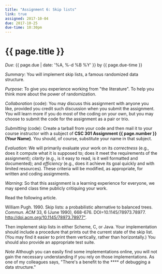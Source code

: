 ```yaml
---
title: "Assignment 6: Skip lists"
link: true
assigned: 2017-10-04
due: 2017-10-25
due-time: 10:30pm
---
```

# {{ page.title }}

*Due*: {{ page.due | date: '%A, %-d %B %Y' }} by {{ page.due-time }}

*Summary*: You will implement skip lists, a famous randomized data
structure.

*Purpose*: To give you experience working from "the literature".  To
help you think more about the power of randomization.

*Collaboration* (code): You may discuss this assignment with anyone you
like, provided you credit such discussion when you submit the assignment.
You will learn more if you do most of the coding on your own, but you
may choose to submit the code for the assignment as a pair or trio.

*Submitting* (code): Create a tarball from your code and then mail it
to your course instructor with a subject of **CSC 301 Assignment {{
page.number }} (Your Name)**.  You should, of course, substitute your
name in that subject.

*Evaluation*: We will primarily evaluate your work on its *correctness*
(e.g., does it compute what it is supposed to; does it meet the
requirements of the assignment); *clarity* (e.g., is it easy to read,
is it well formatted and documented); and *efficiency* (e.g., does it
achieve its goal quickly and with limited resources).  These criteria
will be modified, as appropriate, for written and coding assignments.

*Warning*: So that this assignment is a learning experience for everyone,
we may spend class time publicly critiquing your work.

Read the following article.

William Pugh. 1990. Skip lists: a probabilistic alternative
to balanced trees. _Commun. ACM_ 33,
6 (June 1990), 668-676. DOI=10.1145/78973.78977.
<http://doi.acm.org/10.1145/78973.78977">.

Then implement skip lists in either Scheme, C, or Java.  Your implementation
should include a procedure that prints out the current state of the skip
list.  (You may find it easier to print them vertically, rather than
horizontally.)  You should also provide an appropriate test suite.

*Note* Although you can easily find some implementations online, you will
not gain the necessary understanding if you rely on those implementations.
As one of my colleagues says, "There's a benefit to the **** of debugging
a data structure."
